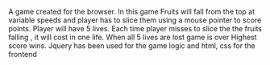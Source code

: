 A game created for the browser.
In this game Fruits will fall from the top at variable speeds and player has to slice them using a mouse pointer to score points.
Player will have 5 lives. Each time player misses to slice the the fruits falling , it will cost in one life.
When all 5 lives are lost game is over
Highest score wins.
Jquery has been used for the game logic and html, css for the frontend